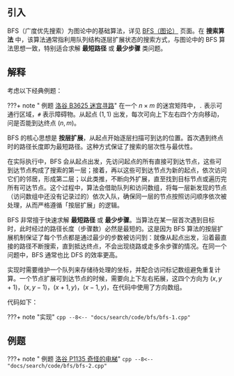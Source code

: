 ## 引入

BFS（广度优先搜索）为图论中的基础算法，详见 [BFS（图论）](../graph/bfs.md) 页面。在 **搜索算法** 中，该算法通常指利用队列结构逐层扩展状态的搜索方式，与图论中的 BFS 算法思想一致，特别适合求解 **最短路径** 或 **最少步骤** 类问题。

## 解释

考虑以下经典例题：

???+ note " 例题 [洛谷 B3625 迷宫寻路](https://www.luogu.com.cn/problem/B3625)"
    在一个 $n \times m$ 的迷宫矩阵中，`.` 表示可通行区域，`#` 表示障碍物。从起点 $(1,1)$ 出发，每次可向上下左右四个方向移动，问是否能到达终点 $(n,m)$。

BFS 的核心思想是 **按层扩展**，从起点开始逐层扫描可到达的位置。首次遇到终点时的路径长度即为最短路径。这种方式保证了搜索的层次性与最优性。

在实际执行中，BFS 会从起点出发，先访问起点的所有直接可到达节点，这些可到达节点构成了搜索的第一层；接着，再以这些可到达节点为新的起点，依次访问它们的邻居，形成第二层；以此类推，不断向外扩展，直至找到目标节点或遍历完所有可达节点。这个过程中，算法会借助队列和访问数组，将每一层新发现的节点（访问数组中还没有记录过的）依次入队，确保同一层的节点按照访问顺序依次被处理，从而严格遵循「按层扩展」的逻辑。

BFS 非常擅于快速求解 **最短路径** 或 **最少步骤**。当算法在某一层首次遇到目标时，此时经过的路径长度（步骤数）必然是最短的。这是因为 BFS 算法的按层扩展机制保证了每个节点都是通过最少的步数被访问到：就像从起点出发，沿着最直接的路径不断搜索，直到抵达终点，不会出现绕路或走多余步骤的情况。在同一个问题中，BFS 通常也比 DFS 的效率更高。

实现时需要维护一个队列来存储待处理的坐标，并配合访问标记数组避免重复计算。一个节点扩展可到达节点的时候，需要向上下左右拓展，这四个方向为 $(x, y + 1)$，$(x, y - 1)$，$(x + 1, y)$，$(x - 1, y)$，在代码中使用了方向数组。

代码如下：

???+ note "实现"
    ```cpp
    --8<-- "docs/search/code/bfs/bfs-1.cpp"
    ```

## 例题

???+ note " 例题 [洛谷 P1135 奇怪的电梯](https://www.luogu.com.cn/problem/P1135)"
    ```cpp
    --8<-- "docs/search/code/bfs/bfs-2.cpp"
    ```
